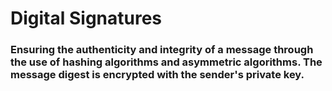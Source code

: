 # Digital Signatures

### Ensuring the authenticity and integrity of a message through the use of hashing algorithms and asymmetric algorithms. The message digest is encrypted with the sender's private key.
